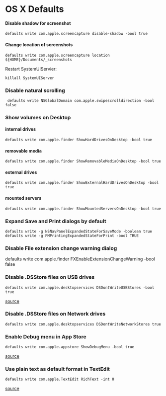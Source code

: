 # OS X Defaults


#### Disable shadow for screenshot

    defaults write com.apple.screencapture disable-shadow -bool true


#### Change location of screenshots

    defaults write com.apple.screencapture location ${HOME}/Documents/_screenshots

Restart SystemUIServier:

    killall SystemUIServer


### Disable natural scrolling

     defaults write NSGlobalDomain com.apple.swipescrolldirection -bool false


### Show volumes on Desktop

#### internal drives 

    defaults write com.apple.finder ShowHardDrivesOnDesktop -bool true

#### removable media

    defaults write com.apple.finder ShowRemovableMediaOnDesktop -bool true


#### external drives

    defaults write com.apple.finder ShowExternalHardDrivesOnDesktop -bool true

#### mounted servers 

    defaults write com.apple.finder ShowMountedServersOnDesktop -bool true

### Expand Save and Print dialogs by default

    defaults write -g NSNavPanelExpandedStateForSaveMode -boolean true
    defaults write -g PMPrintingExpandedStateForPrint -bool TRUE

### Disable File extension change warning dialog

defaults write com.apple.finder FXEnableExtensionChangeWarning -bool false

### Disable .DSStore files on USB drives

```
defaults write com.apple.desktopservices DSDontWriteUSBStores -bool true
```

[source](http://krypted.com/mac-security/disable-dsstore-files-on-usb-drives)

### Disable .DSStore files on Network drives

```
defaults write com.apple.desktopservices DSDontWriteNetworkStores true
```

### Enable Debug menu in App Store

```
defaults write com.apple.appstore ShowDebugMenu -bool true
```

[source](https://www.macstories.net/mac/what-to-do-when-the-mac-app-store-app-just-spins-and-spins/)

### Use plain text as default format in TextEdit

```
defaults write com.apple.TextEdit RichText -int 0
```

[source](http://www.defaults-write.com/plain-text-default-textedit/)

